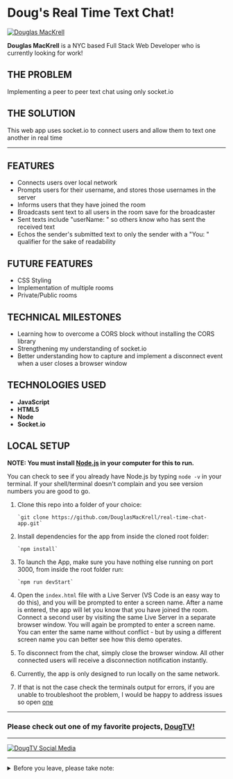 # Doug's Real Time Text Chat!

[![Douglas MacKrell](https://www.douglasmackrell.com/Doug-Portfolio-Social.png)](https://dougmackrell.com)

**Douglas MacKrell** is a NYC based Full Stack Web Developer who is currently looking for work! 

## THE PROBLEM
Implementing a peer to peer text chat using only socket.io

## THE SOLUTION
This web app uses socket.io to connect users and allow them to text one another in real time

** **

## FEATURES

* Connects users over local network
* Prompts users for their username, and stores those usernames in the server
* Informs users that they have joined the room
* Broadcasts sent text to all users in the room save for the broadcaster
* Sent texts include "userName: " so others know who has sent the received text
* Echos the sender's submitted text to only the sender with a "You: " qualifier for the sake of readability

## FUTURE FEATURES

* CSS Styling
* Implementation of multiple rooms
* Private/Public rooms

## TECHNICAL MILESTONES

* Learning how to overcome a CORS block without installing the CORS library
* Strengthening my understanding of socket.io 
* Better understanding how to capture and implement a disconnect event when a user closes a browser window

## TECHNOLOGIES USED

* **JavaScript**
* **HTML5**
* **Node**
* **Socket.io**

## LOCAL SETUP

**NOTE: You must install [Node.js](https://nodejs.org) in your computer for this to run.**

You can check to see if you already have Node.js by typing `node -v` in your terminal. If your shell/terminal doesn't complain and you see version numbers you are good to go.

1. Clone this repo into a folder of your choice:

       `git clone https://github.com/DouglasMacKrell/real-time-chat-app.git`

2. Install dependencies for the app from inside the cloned root folder:

       `npm install`

3. To launch the App, make sure you have nothing else running on port 3000, from inside the root folder run:

       `npm run devStart`

4. Open the `index.html` file with a Live Server (VS Code is an easy way to do this), and you will be prompted to enter a screen name. After a name is entered, the app will let you know that you have joined the room. Connect a second user by visiting the same Live Server in a separate browser window. You will again be prompted to enter a screen name. You can enter the same name without conflict - but by using a different screen name you can better see how this demo operates.

5. To disconnect from the chat, simply close the browser window. All other connected users will receive a disconnection notification instantly.

6. Currently, the app is only designed to run locally on the same network.

7. If that is not the case check the terminals output for errors, if you are unable to troubleshoot the problem, I would be happy to address issues so open [one](/issues)

---

### Please check out one of my favorite projects, [DougTV!](https://dougtv.herokuapp.com)

---

[![DougTV Social Media](https://dougtv.herokuapp.com/DougTV-Social.png)](https://dougtv.herokuapp.com)

---

<details>
    <summary>
        Before you leave, please take note:
    </summary>

You're the best! Thank you for visiting!

Please give this project a star and be sure to check out my [YouTube Channel](https://youtube.com/BigMacKrell)!

</details>
